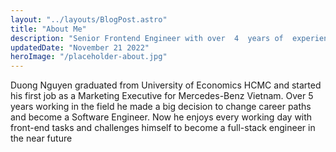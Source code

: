 ```yaml
---
layout: "../layouts/BlogPost.astro"
title: "About Me"
description: "Senior Frontend Engineer with over  4  years of  experience in the field."
updatedDate: "November 21 2022"
heroImage: "/placeholder-about.jpg"
---
```


Duong Nguyen graduated from University of Economics HCMC and started his first job as a Marketing Executive for Mercedes-Benz Vietnam. Over 5 years working in the field he made a big decision to change career paths and become a Software Engineer. Now he enjoys every working day with front-end tasks and challenges himself to become a full-stack engineer in the near future